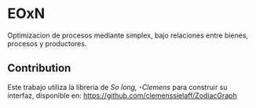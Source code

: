 # EOxN
Optimizacion de procesos mediante simplex, bajo relaciones entre bienes, procesos y productores.

## Contribution
Este trabajo utiliza la libreria de *So long, -Clemens* para construir su interfaz, disponible en: 
https://github.com/clemenssielaff/ZodiacGraph 
